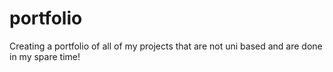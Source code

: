 # portfolio
Creating a portfolio of all of my projects that are not uni based and are done in my spare time!
